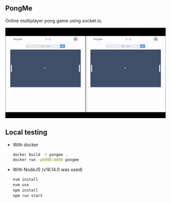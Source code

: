 ## PongMe

Online multiplayer pong game using socket.io.

![demo](./demo.gif)


## Local testing
- With docker
  ```bash
  docker build -t pongme .
  docker run -p8080:8080 pongme
  ```

- With NodeJS (v16.14.0 was used)
  ```bash
  nvm install
  nvm use
  npm install
  npm run start
  ```
